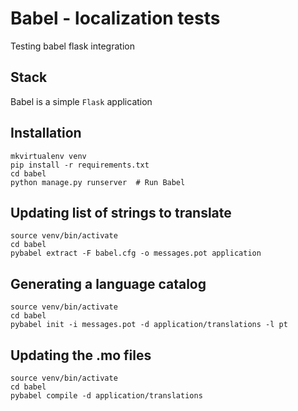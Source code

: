 # Babel - localization tests

Testing babel flask integration

## Stack
Babel is a simple `Flask` application


## Installation
```
mkvirtualenv venv
pip install -r requirements.txt
cd babel
python manage.py runserver  # Run Babel
```

## Updating list of strings to translate
```
source venv/bin/activate
cd babel
pybabel extract -F babel.cfg -o messages.pot application
```

## Generating a language catalog
```
source venv/bin/activate
cd babel
pybabel init -i messages.pot -d application/translations -l pt
```

## Updating the .mo files
```
source venv/bin/activate
cd babel
pybabel compile -d application/translations
```

